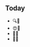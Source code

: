 ## Today

<V-clicks>

 - 🔍🤔
 - 😍🤢
 - 💭🥧
 - 🧁✅

</v-clicks>

<!--
So today, 

 - Examine the most popular approaches to styling components & component based applications
- Analyze the pros and cons of each
- Imagine what our pie-in-the-sky styling solution to styling performant web applications would be
- Walk through how vanilla-extract approaches solving these problems
-->
